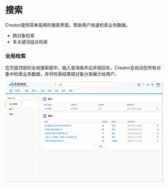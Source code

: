 搜索
===

Creator提供简单易用的搜索界面，帮助用户快速检索业务数据。
- 跨对象检索
- 多关键词组合检索

### 全局检索
在页面顶部的全局搜索框中，输入查询条件后并按回车，Creator会自动在所有对象中检索业务数据，并将检索结果按对象分类展示给用户。

![](images/search1.png)
